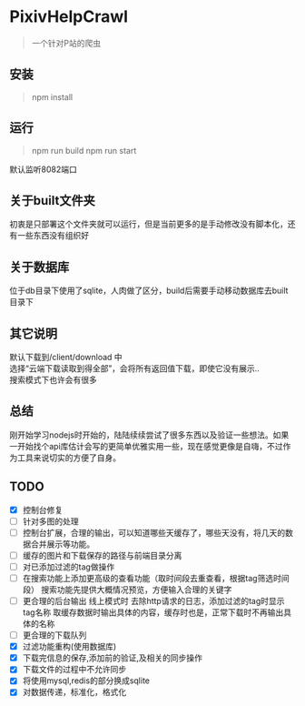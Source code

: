 # PixivHelpCrawl

> 一个针对P站的爬虫

## 安装
> npm install 
## 运行
> npm run build 
> npm run start 

默认监听8082端口


## 关于built文件夹
初衷是只部署这个文件夹就可以运行，但是当前更多的是手动修改没有脚本化，还有一些东西没有组织好

## 关于数据库
位于db目录下使用了sqlite，人肉做了区分，build后需要手动移动数据库去built目录下

## 其它说明
默认下载到/client/download 中     
选择“云端下载读取到得全部”，会将所有返回值下载，即使它没有展示..   
搜索模式下也许会有很多         

## 总结
刚开始学习nodejs时开始的，陆陆续续尝试了很多东西以及验证一些想法。如果一开始找个api库估计会写的更简单优雅实用一些，现在感觉更像是自嗨，不过作为工具来说切实的方便了自身。

## TODO
- [x]  控制台修复
- [ ]  针对多图的处理
- [ ]  控制台扩展，合理的输出，可以知道哪些天缓存了，哪些天没有，将几天的数据合并展示等功能。
- [ ]  缓存的图片和下载保存的路径与前端目录分离
- [ ]  对已添加过滤的tag做操作
- [ ]  在搜索功能上添加更高级的查看功能（取时间段去重查看，根据tag筛选时间段）
        搜索功能先提供大概情况预览，方便输入合理的关键字
- [ ]  更合理的后台输出 线上模式时
        去除http请求的日志，添加过滤的tag时显示tag名称
        取缓存数据时输出具体的内容，缓存时也是，正常下载时不再输出具体的名称
- [ ]   更合理的下载队列
- [x]  过滤功能重构(使用数据库)
- [x]  下载完信息的保存,添加前的验证,及相关的同步操作
- [X]  下载文件的过程中不允许同步
- [X]  将使用mysql,redis的部分换成sqlite
- [X]  对数据传递，标准化，格式化
